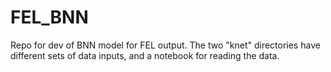 # FEL_BNN

Repo for dev of BNN model for FEL output. The two "knet" directories have different sets of data inputs, and a notebook for reading the data.

